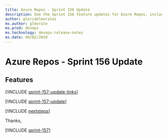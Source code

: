```yaml
---
title: Azure Repos - Sprint 156 Update
description: See the Sprint 156 feature updates for Azure Repos, including next steps.
author: gloridelmorales
ms.author: glmorale
ms.prod: devops
ms.technology: devops-release-notes
ms.date: 09/02/2019
---
```


# Azure Repos - Sprint 156 Update

## Features

[!INCLUDE [sprint-157-update-links](../_shared/repos/sprint-157-update-links.md)]

[!INCLUDE [sprint-157-update](../_shared/repos/sprint-157-update.md)]

[!INCLUDE [nextsteps](../_shared/nextsteps.md)]

Thanks,

[!INCLUDE [sprint-157](../_shared/signer/sprint-157.md)]
